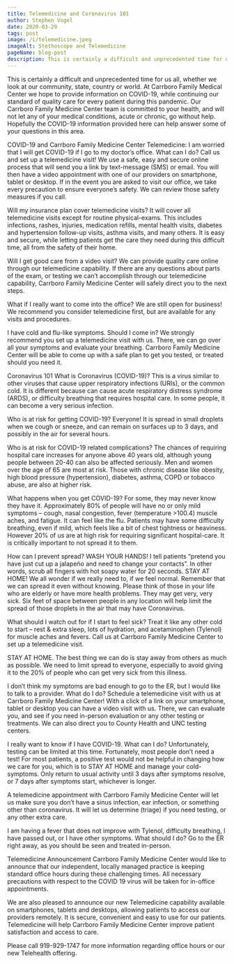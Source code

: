 ```yaml
---
title: Telemedicine and Coronavirus 101
author: Stephen Vogel
date: 2020-03-29
tags: post
image: /i/telemedicine.jpeg
imageAlt: Stethoscope and Telemedicine
pageName: blog-post
description: This is certainly a difficult and unprecedented time for us all, whether we look at our community, state, country or world. At Carrboro Family Medical Center we hope to provide information on COVID-19, while continuing our standard of quality care for every patient during this pandemic. Our Carrboro Family Medicine
---
```


This is certainly a difficult and unprecedented time for us all, whether we look at our community, state, country or world.  At Carrboro Family Medical Center we hope to provide information on COVID-19, while continuing our standard of quality care for every patient during this pandemic.  Our Carrboro Family Medicine Center team is committed to your health, and will not let any of your medical conditions, acute or chronic, go without help. Hopefully the COVID-19 information provided here can help answer some of your questions in this area. 

COVID-19 and Carrboro Family Medicine Center Telemedicine:
I am worried that I will get COVID-19 if I go to my doctor’s office.  What can I do?  Call us and set up a telemedicine visit!  We use a safe, easy and secure online process that will send you a link by text-message (SMS) or email.  You will then have a video appointment with one of our providers on smartphone, tablet or desktop.  If in the event you are asked to visit our office, we take every precaution to ensure everyone’s safety.  We can review those safety measures if you call.

Will my insurance plan cover telemedicine visits?  It will cover all telemedicine visits except for routine physical-exams. This includes infections, rashes, injuries, medication refills, mental health visits, diabetes and hypertension follow-up visits, asthma visits, and many others. It is easy and secure, while letting patients get the care they need during this difficult time, all from the safety of their home.

Will I get good care from a video visit?  We can provide quality care online through our telemedicine capability.  If there are any questions about parts of the exam, or testing we can’t accomplish through our telemedicine capability, Carrboro Family Medicine Center will safely direct you to the next steps.

What if I really want to come into the office?  We are still open for business!  We recommend you consider telemedicine first, but are available for any visits and procedures.

I have cold and flu-like symptoms. Should I come in?  We strongly recommend you set up a telemedicine visit with us.  There, we can go over all your symptoms and evaluate your breathing.  Carrboro Family Medicine Center will be able to come up with a safe plan to get you tested, or treated should you need it. 

Coronavirus 101
What is Coronavirus (COVID-19)?  This is a virus similar to other viruses that cause upper respiratory infections (URIs), or the common cold.  It is different because can cause acute respiratory distress syndrome (ARDS), or difficulty breathing that requires hospital care.  In some people, it can become a very serious infection.

Who is at risk for getting COVID-19?  Everyone!  It is spread in small droplets when we cough or sneeze, and can remain on surfaces up to 3 days, and possibly in the air for several hours.

Who is at risk for COVID-19 related complications?  The chances of requiring hospital care increases for anyone above 40 years old, although young people between 20-40 can also be affected seriously.  Men and women over the age of 65 are most at risk.  Those with chronic disease like obesity, high blood pressure (hypertension), diabetes, asthma, COPD or tobacco abuse, are also at higher risk.

What happens when you get COVID-19?  For some, they may never know they have it.  Approximately 80% of people will have no or only mild symptoms – cough, nasal congestion, fever (temperature >100.4) muscle aches, and fatigue.  It can feel like the flu.  Patients may have some difficulty breathing, even if mild, which feels like a bit of chest tightness or heaviness.  However 20% of us are at high risk for requiring significant hospital-care.  It is critically important to not spread it to them.

How can I prevent spread? WASH YOUR HANDS!  I tell patients “pretend you have just cut up a jalapeño and need to change your contacts”.  In other words, scrub all fingers with hot soapy water for 20 seconds.  STAY AT HOME!   We all wonder if we really need to, if we feel normal. Remember that we can spread it even without knowing.  Please think of those in your life who are elderly or have more health problems.  They may get very, very sick.  Six feet of space between people in any location will help limit the spread of those droplets in the air that may have Coronavirus.

What should I watch out for if I start to feel sick?  Treat it like any other cold to start – rest & extra sleep, lots of hydration, and acetaminophen (Tylenol) for muscle aches and fevers.  Call us at Carrboro Family Medicine Center to set up a telemedicine visit.

STAY AT HOME.  The best thing we can do is stay away from others as much as possible.  We need to limit spread to everyone, especially to avoid giving it to the 20% of people who can get very sick from this illness.

I don’t think my symptoms are bad enough to go to the ER, but I would like to talk to a provider.  What do I do?  Schedule a telemedicine visit with us at Carrboro Family Medicine Center!  With a click of a link on your smartphone, tablet or desktop you can have a video visit with us.  There, we can evaluate you, and see if you need in-person evaluation or any other testing or treatments.  We can also direct you to County Health and UNC testing centers.

I really want to know if I have COVID-19. What can I do?  Unfortunately, testing can be limited at this time.  Fortunately, most people don’t need a test!  For most patients, a positive test would not be helpful in changing how we care for you, which is to STAY AT HOME and manage your cold-symptoms.  Only return to usual activity until 3 days after symptoms resolve, or 7 days after symptoms start, whichever is longer.

A telemedicine appointment with Carrboro Family Medicine Center will let us make sure you don’t have a sinus infection, ear infection, or something other than coronavirus.  It will let us determine (triage) if you need testing, or any other extra care.

I am having a fever that does not improve with Tylenol, difficulty breathing, I have passed out, or I have other symptoms.  What should I do?  Go to the ER right away, as you should be seen and treated in-person.

Telemedicine Announcement
Carrboro Family Medicine Center would like to announce that our independent, locally managed practice is keeping standard office hours during these challenging times. All necessary precautions with respect to the COVID 19 virus will be taken for in-office appointments.

We are also pleased to announce our new Telemedicine capability available on smartphones, tablets and desktops, allowing patients to access our providers remotely. It is secure, convenient and easy to use for our patients. Telemedicine will help Carrboro Family Medicine Center improve patient satisfaction and access to care.

Please call 919-929-1747 for more information regarding office hours or our new Telehealth offering.
